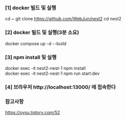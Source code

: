 
### [1] docker 빌드 및 실행
cd ~
git clone https://github.com/WebJun/nest2
cd nest2

### [2] docker 빌드 및 실행(3분 소요)
docker compose up -d --build

### [3] npm install 및 실행
docker exec -it nest2-nest-1 npm install  
docker exec -it nest2-nest-1 npm run start:dev

### [4] 브라우저 http://localhost:13000/ 에 접속한다

### 참고사항
https://oysu.tistory.com/52  